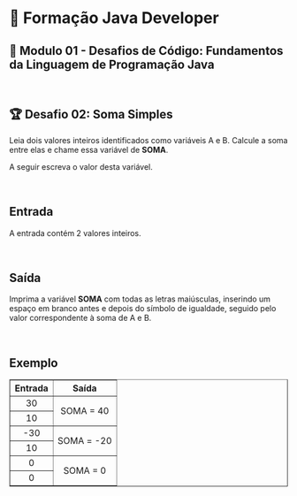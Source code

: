 # 📌 **Formação Java Developer**
## 📝 **Modulo 01 - Desafios de Código: Fundamentos da Linguagem de Programação Java**

<br>

## 🏆 **Desafio 02: Soma Simples**
Leia dois valores inteiros identificados como variáveis A e B. Calcule a soma entre elas e chame essa variável de **SOMA**.

A seguir escreva o valor desta variável.  

<br>

## **Entrada**
A entrada contém 2 valores inteiros.

<br>

## **Saída**
Imprima a variável **SOMA** com todas as letras maiúsculas, inserindo um espaço em branco antes e depois do símbolo de igualdade, seguido pelo valor correspondente à soma de A e B.

<br>

## **Exemplo**

<table border=1>
    <tr>
        <th style="text-align:center">Entrada</th>
        <th style="text-align:center">Saída</th>
    </tr>
    <tr>
        <td align="center">30</td>
        <td align="center" rowspan=2>SOMA = 40</td>
    </tr>
    <tr>
        <td align="center">10</td>
    </tr>
    <tr>
        <td align="center">-30</td>
        <td align="center" rowspan=2>SOMA = -20</td>
    </tr>
    <tr>
        <td align="center">10</td>
    </tr>
    <tr>
        <td align="center">0</td>
        <td align="center" rowspan=2>SOMA = 0</td>
    </tr>
    <tr>
        <td align="center">0</td>
    </tr>
</table>
